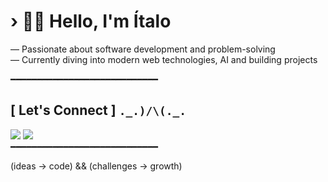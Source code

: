 # › 👋😊 Hello, I'm Ítalo

— Passionate about software development and problem-solving  
— Currently diving into modern web technologies, AI and building projects

━━━━━━━━━━━━━━━━━━━━━━━━━━━━

## [ Let's Connect ] `._.)/\(._.`

<div>
  <a href="https://www.linkedin.com/in/italoglhrm"><img src="https://img.shields.io/badge/LinkedIn-0077B5?style=for-the-badge&logo=linkedin&logoColor=white" /><a/>
  <a href="italoguilherme.glhrm@gmail.com"><img src="https://img.shields.io/badge/Gmail-D14836?style=for-the-badge&logo=gmail&logoColor=white" /><a/>
</div>
━━━━━━━━━━━━━━━━━━━━━━━━━━━━

(ideas -> code) && (challenges -> growth)
